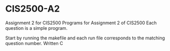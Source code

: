 # CIS2500-A2
Assignment 2 for CIS2500
Programs for Assignment 2 of CIS2500
Each question is a simple program.

Start by running the makefile and each run file corresponds to the matching question number.
Written C
